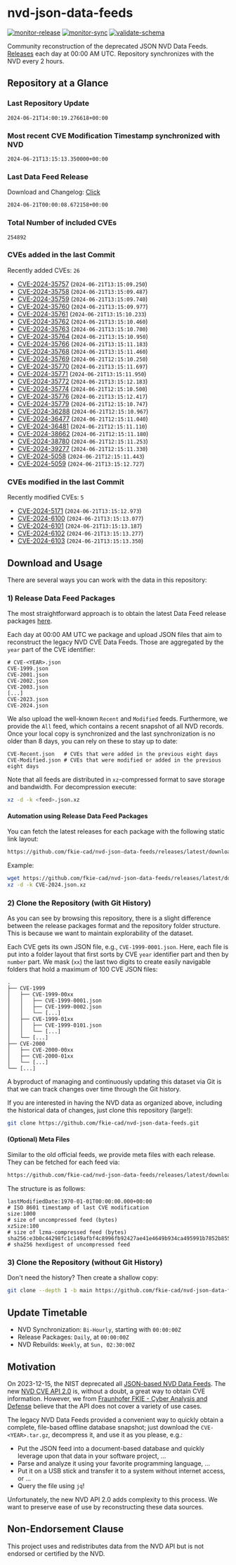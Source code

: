 # nvd-json-data-feeds

[![monitor-release](https://github.com/fkie-cad/nvd-json-data-feeds/actions/workflows/monitor_release.yml/badge.svg)](https://github.com/fkie-cad/nvd-json-data-feeds/actions/workflows/monitor_release.yml)
[![monitor-sync](https://github.com/fkie-cad/nvd-json-data-feeds/actions/workflows/monitor_sync.yml/badge.svg)](https://github.com/fkie-cad/nvd-json-data-feeds/actions/workflows/monitor_sync.yml)
[![validate-schema](https://github.com/fkie-cad/nvd-json-data-feeds/actions/workflows/validate_schema.yml/badge.svg)](https://github.com/fkie-cad/nvd-json-data-feeds/actions/workflows/validate_schema.yml)

Community reconstruction of the deprecated JSON NVD Data Feeds.
[Releases](https://github.com/fkie-cad/nvd-json-data-feeds/releases/latest) each day at 00:00 AM UTC.
Repository synchronizes with the NVD every 2 hours.

## Repository at a Glance

### Last Repository Update

```plain
2024-06-21T14:00:19.276618+00:00
```

### Most recent CVE Modification Timestamp synchronized with NVD

```plain
2024-06-21T13:15:13.350000+00:00
```

### Last Data Feed Release

Download and Changelog: [Click](https://github.com/fkie-cad/nvd-json-data-feeds/releases/latest)

```plain
2024-06-21T00:00:08.672158+00:00
```

### Total Number of included CVEs

```plain
254892
```

### CVEs added in the last Commit

Recently added CVEs: `26`

- [CVE-2024-35757](CVE-2024/CVE-2024-357xx/CVE-2024-35757.json) (`2024-06-21T13:15:09.250`)
- [CVE-2024-35758](CVE-2024/CVE-2024-357xx/CVE-2024-35758.json) (`2024-06-21T13:15:09.487`)
- [CVE-2024-35759](CVE-2024/CVE-2024-357xx/CVE-2024-35759.json) (`2024-06-21T13:15:09.740`)
- [CVE-2024-35760](CVE-2024/CVE-2024-357xx/CVE-2024-35760.json) (`2024-06-21T13:15:09.977`)
- [CVE-2024-35761](CVE-2024/CVE-2024-357xx/CVE-2024-35761.json) (`2024-06-21T13:15:10.233`)
- [CVE-2024-35762](CVE-2024/CVE-2024-357xx/CVE-2024-35762.json) (`2024-06-21T13:15:10.460`)
- [CVE-2024-35763](CVE-2024/CVE-2024-357xx/CVE-2024-35763.json) (`2024-06-21T13:15:10.700`)
- [CVE-2024-35764](CVE-2024/CVE-2024-357xx/CVE-2024-35764.json) (`2024-06-21T13:15:10.950`)
- [CVE-2024-35766](CVE-2024/CVE-2024-357xx/CVE-2024-35766.json) (`2024-06-21T13:15:11.183`)
- [CVE-2024-35768](CVE-2024/CVE-2024-357xx/CVE-2024-35768.json) (`2024-06-21T13:15:11.460`)
- [CVE-2024-35769](CVE-2024/CVE-2024-357xx/CVE-2024-35769.json) (`2024-06-21T12:15:10.250`)
- [CVE-2024-35770](CVE-2024/CVE-2024-357xx/CVE-2024-35770.json) (`2024-06-21T13:15:11.697`)
- [CVE-2024-35771](CVE-2024/CVE-2024-357xx/CVE-2024-35771.json) (`2024-06-21T13:15:11.950`)
- [CVE-2024-35772](CVE-2024/CVE-2024-357xx/CVE-2024-35772.json) (`2024-06-21T13:15:12.183`)
- [CVE-2024-35774](CVE-2024/CVE-2024-357xx/CVE-2024-35774.json) (`2024-06-21T12:15:10.500`)
- [CVE-2024-35776](CVE-2024/CVE-2024-357xx/CVE-2024-35776.json) (`2024-06-21T13:15:12.417`)
- [CVE-2024-35779](CVE-2024/CVE-2024-357xx/CVE-2024-35779.json) (`2024-06-21T12:15:10.747`)
- [CVE-2024-36288](CVE-2024/CVE-2024-362xx/CVE-2024-36288.json) (`2024-06-21T12:15:10.967`)
- [CVE-2024-36477](CVE-2024/CVE-2024-364xx/CVE-2024-36477.json) (`2024-06-21T12:15:11.040`)
- [CVE-2024-36481](CVE-2024/CVE-2024-364xx/CVE-2024-36481.json) (`2024-06-21T12:15:11.110`)
- [CVE-2024-38662](CVE-2024/CVE-2024-386xx/CVE-2024-38662.json) (`2024-06-21T12:15:11.180`)
- [CVE-2024-38780](CVE-2024/CVE-2024-387xx/CVE-2024-38780.json) (`2024-06-21T12:15:11.253`)
- [CVE-2024-39277](CVE-2024/CVE-2024-392xx/CVE-2024-39277.json) (`2024-06-21T12:15:11.330`)
- [CVE-2024-5058](CVE-2024/CVE-2024-50xx/CVE-2024-5058.json) (`2024-06-21T12:15:11.443`)
- [CVE-2024-5059](CVE-2024/CVE-2024-50xx/CVE-2024-5059.json) (`2024-06-21T13:15:12.727`)


### CVEs modified in the last Commit

Recently modified CVEs: `5`

- [CVE-2024-5171](CVE-2024/CVE-2024-51xx/CVE-2024-5171.json) (`2024-06-21T13:15:12.973`)
- [CVE-2024-6100](CVE-2024/CVE-2024-61xx/CVE-2024-6100.json) (`2024-06-21T13:15:13.077`)
- [CVE-2024-6101](CVE-2024/CVE-2024-61xx/CVE-2024-6101.json) (`2024-06-21T13:15:13.187`)
- [CVE-2024-6102](CVE-2024/CVE-2024-61xx/CVE-2024-6102.json) (`2024-06-21T13:15:13.277`)
- [CVE-2024-6103](CVE-2024/CVE-2024-61xx/CVE-2024-6103.json) (`2024-06-21T13:15:13.350`)


## Download and Usage

There are several ways you can work with the data in this repository:

### 1) Release Data Feed Packages

The most straightforward approach is to obtain the latest Data Feed release packages [here](https://github.com/fkie-cad/nvd-json-data-feeds/releases/latest).

Each day at 00:00 AM UTC we package and upload JSON files that aim to reconstruct the legacy NVD CVE Data Feeds.
Those are aggregated by the `year` part of the CVE identifier:

```
# CVE-<YEAR>.json
CVE-1999.json
CVE-2001.json
CVE-2002.json
CVE-2003.json
[...]
CVE-2023.json
CVE-2024.json
```

We also upload the well-known `Recent` and `Modified` feeds.
Furthermore, we provide the `All` feed, which contains a recent snapshot of all NVD records.
Once your local copy is synchronized and the last synchronization is no older than 8 days, you can rely on these to stay up to date:

```plain
CVE-Recent.json   # CVEs that were added in the previous eight days
CVE-Modified.json # CVEs that were modified or added in the previous eight days
```

Note that all feeds are distributed in `xz`-compressed format to save storage and bandwidth.
For decompression execute:

```sh
xz -d -k <feed>.json.xz
```

#### Automation using Release Data Feed Packages

You can fetch the latest releases for each package with the following static link layout:

```sh
https://github.com/fkie-cad/nvd-json-data-feeds/releases/latest/download/CVE-<YEAR>.json.xz
```

Example:

```sh
wget https://github.com/fkie-cad/nvd-json-data-feeds/releases/latest/download/CVE-2024.json.xz
xz -d -k CVE-2024.json.xz
```

### 2) Clone the Repository (with Git History)

As you can see by browsing this repository, there is a slight difference between the release packages format and the repository folder structure.
This is because we want to maintain explorability of the dataset.

Each CVE gets its own JSON file, e.g., `CVE-1999-0001.json`.
Here, each file is put into a folder layout that first sorts by CVE `year` identifier part and then by `number` part.
We mask (`xx`) the last two digits to create easily navigable folders that hold a maximum of 100 CVE JSON files:

```plain
.
├── CVE-1999
│   ├── CVE-1999-00xx
│   │   ├── CVE-1999-0001.json
│   │   ├── CVE-1999-0002.json
│   │   └── [...]
│   ├── CVE-1999-01xx
│   │   ├── CVE-1999-0101.json
│   │   └── [...]
│   └── [...]
├── CVE-2000
│   ├── CVE-2000-00xx
│   ├── CVE-2000-01xx
│   └── [...]
└── [...]
```

A byproduct of managing and continuously updating this dataset via Git is that we can track changes over time through the Git history.

If you are interested in having the NVD data as organized above, including the historical data of changes, just clone this repository (large!):

```sh
git clone https://github.com/fkie-cad/nvd-json-data-feeds.git
```

#### (Optional) Meta Files

Similar to the old official feeds, we provide meta files with each release. They can be fetched for each feed via:

```sh
https://github.com/fkie-cad/nvd-json-data-feeds/releases/latest/download/CVE-<YEAR>.meta
```

The structure is as follows:

```plain
lastModifiedDate:1970-01-01T00:00:00.000+00:00                          # ISO 8601 timestamp of last CVE modification
size:1000                                                               # size of uncompressed feed (bytes)
xzSize:100                                                              # size of lzma-compressed feed (bytes)
sha256:e3b0c44298fc1c149afbf4c8996fb92427ae41e4649b934ca495991b7852b855 # sha256 hexdigest of uncompressed feed
```

### 3) Clone the Repository (without Git History)

Don't need the history? Then create a shallow copy:

```sh
git clone --depth 1 -b main https://github.com/fkie-cad/nvd-json-data-feeds.git
```


## Update Timetable

* NVD Synchronization: `Bi-Hourly`, starting with `00:00:00Z`
* Release Packages: `Daily`, at `00:00:00Z`
* NVD Rebuilds: `Weekly`, at `Sun, 02:30:00Z`


## Motivation

On 2023-12-15, the NIST deprecated all [JSON-based NVD Data Feeds](https://nvd.nist.gov/vuln/data-feeds#divRetirementBanner-1).
The new [NVD CVE API 2.0](https://nvd.nist.gov/developers/vulnerabilities) is, without a doubt, a great way to obtain CVE information.
However, we from [Fraunhofer FKIE - Cyber Analysis and Defense](https://www.fkie.fraunhofer.de/en/departments/cad.html) believe that the API does not cover a variety of use cases.

The legacy NVD Data Feeds provided a convenient way to quickly obtain a complete, file-based offline database snapshot; just download the `CVE-<YEAR>.tar.gz`, decompress it, and use it as you please, e.g.:

- Put the JSON feed into a document-based database and quickly leverage upon that data in your software project, ...
- Parse and analyze it using your favorite programming language, ...
- Put it on a USB stick and transfer it to a system without internet access, or ...
- Query the file using `jq`!

Unfortunately, the new NVD API 2.0 adds complexity to this process.
We want to preserve ease of use by reconstructing these data sources.

## Non-Endorsement Clause

This project uses and redistributes data from the NVD API but is not endorsed or certified by the NVD.